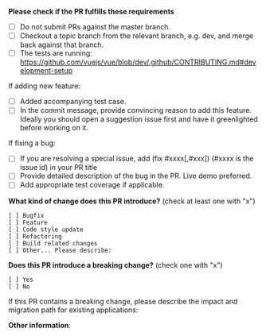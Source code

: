 <!--
Please make sure to read the Pull Request Guidelines:
https://github.com/vuejs/vue/blob/dev/.github/CONTRIBUTING.md#pull-request-guidelines
-->

<!-- ISSUE TEMPLATE -->
**Please check if the PR fulfills these requirements**
- [ ] Do not submit PRs against the master branch.
- [ ] Checkout a topic branch from the relevant branch, e.g. dev, and merge back against that branch.
- [ ] The tests are running: https://github.com/vuejs/vue/blob/dev/.github/CONTRIBUTING.md#development-setup

If adding new feature:
- [ ] Added accompanying test case.
- [ ] In the commit message, provide convincing reason to add this feature.
      Ideally you should open a suggestion issue first and have it greenlighted before working on it.

If fixing a bug:
- [ ] If you are resolving a special issue, add (fix #xxxx[,#xxx]) (#xxxx is the issue id) in your PR title
- [ ] Provide detailed description of the bug in the PR. Live demo preferred.
- [ ] Add appropriate test coverage if applicable.

**What kind of change does this PR introduce?** (check at least one with "x")
```
[ ] Bugfix
[ ] Feature
[ ] Code style update
[ ] Refactoring
[ ] Build related changes
[ ] Other... Please describe:
```

**Does this PR introduce a breaking change?** (check one with "x")
```
[ ] Yes
[ ] No
```

If this PR contains a breaking change, please describe the impact and migration path for existing applications:

**Other information**:
